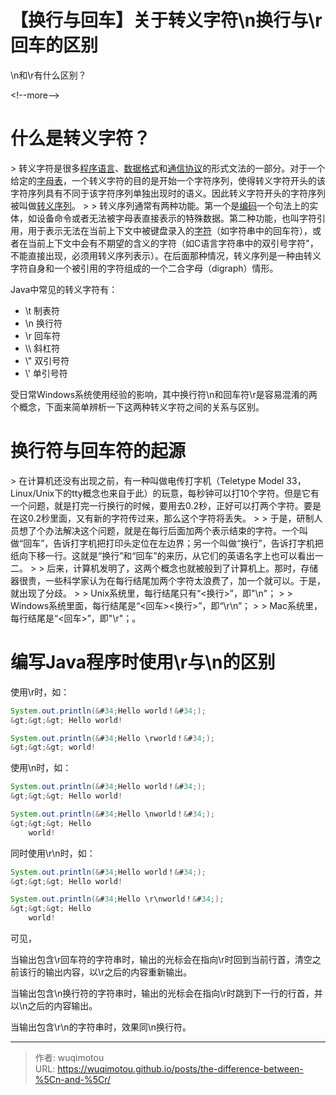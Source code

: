 # 【换行与回车】关于转义字符\n换行与\r回车的区别


\n和\r有什么区别？

&lt;!--more--&gt;

# 什么是转义字符？

&gt; 转义字符是很多[程序语言](https://baike.baidu.com/item/程序语言/10696489?fromModule=lemma_inlink)、[数据格式](https://baike.baidu.com/item/数据格式/5198733?fromModule=lemma_inlink)和[通信协议](https://baike.baidu.com/item/通信协议/3351624?fromModule=lemma_inlink)的形式文法的一部分。对于一个给定的[字母表](https://baike.baidu.com/item/字母表/1314769?fromModule=lemma_inlink)，一个转义字符的目的是开始一个字符序列，使得转义字符开头的该字符序列具有不同于该字符序列单独出现时的语义。因此转义字符开头的字符序列被叫做[转义序列](https://baike.baidu.com/item/转义序列/2482443?fromModule=lemma_inlink)。
&gt;
&gt; 转义序列通常有两种功能。第一个是[编码](https://baike.baidu.com/item/编码/80092?fromModule=lemma_inlink)一个句法上的实体，如设备命令或者无法被字母表直接表示的特殊数据。第二种功能，也叫字符引用，用于表示无法在当前上下文中被键盘录入的[字符](https://baike.baidu.com/item/字符/4768913?fromModule=lemma_inlink)（如字符串中的回车符），或者在当前上下文中会有不期望的含义的字符（如C语言字符串中的双引号字符&#34;，不能直接出现，必须用转义序列表示）。在后面那种情况，转义序列是一种由转义字符自身和一个被引用的字符组成的一个二合字母（digraph）情形。

Java中常见的转义字符有：

- \t	制表符
- \n       换行符
- \r        回车符
- \\\        斜杠符
- \\&#34;        双引号符
- \\&#39;         单引号符

受日常Windows系统使用经验的影响，其中换行符\n和回车符\r是容易混淆的两个概念，下面来简单辨析一下这两种转义字符之间的关系与区别。

# 换行符与回车符的起源

&gt; 在计算机还没有出现之前，有一种叫做电传打字机（Teletype Model 33，Linux/Unix下的tty概念也来自于此）的玩意，每秒钟可以打10个字符。但是它有一个问题，就是打完一行换行的时候，要用去0.2秒，正好可以打两个字符。要是在这0.2秒里面，又有新的字符传过来，那么这个字符将丢失。
&gt;
&gt; 于是，研制人员想了个办法解决这个问题，就是在每行后面加两个表示结束的字符。一个叫做“回车”，告诉打字机把打印头定位在左边界；另一个叫做“换行”，告诉打字机把纸向下移一行。这就是“换行”和“回车”的来历，从它们的英语名字上也可以看出一二。
&gt;
&gt; 后来，计算机发明了，这两个概念也就被般到了计算机上。那时，存储器很贵，一些科学家认为在每行结尾加两个字符太浪费了，加一个就可以。于是，就出现了分歧。
&gt;
&gt; Unix系统里，每行结尾只有“&lt;换行&gt;”，即&#34;\n&#34;；
&gt;
&gt; Windows系统里面，每行结尾是“&lt;回车&gt;&lt;换行&gt;”，即“\r\n”；
&gt;
&gt; Mac系统里，每行结尾是“&lt;回车&gt;”，即&#34;\r&#34;；。

# 编写Java程序时使用\r与\n的区别

使用\r时，如：

~~~java
System.out.println(&#34;Hello world！&#34;);
&gt;&gt;&gt; Hello world!

System.out.println(&#34;Hello \rworld！&#34;);
&gt;&gt;&gt; world!
~~~

使用\n时，如：

~~~java
System.out.println(&#34;Hello world！&#34;);
&gt;&gt;&gt; Hello world!

System.out.println(&#34;Hello \nworld！&#34;);
&gt;&gt;&gt; Hello 
    world!
~~~

同时使用\r\n时，如：

~~~java
System.out.println(&#34;Hello world！&#34;);
&gt;&gt;&gt; Hello world!

System.out.println(&#34;Hello \r\nworld！&#34;);
&gt;&gt;&gt; Hello 
    world!
~~~

可见，

当输出包含\r回车符的字符串时，输出的光标会在指向\r时回到当前行首，清空之前该行的输出内容，以\r之后的内容重新输出。

当输出包含\n换行符的字符串时，输出的光标会在指向\r时跳到下一行的行首，并以\n之后的内容输出。

当输出包含\r\n的字符串时，效果同\n换行符。


---

> 作者: wuqimotou  
> URL: https://wuqimotou.github.io/posts/the-difference-between-%5Cn-and-%5Cr/  

